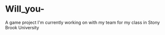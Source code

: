 # Will_you-
A game project I'm currently working on with my team for my class in Stony Brook University

